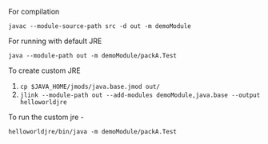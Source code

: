 For compilation

```javac --module-source-path src -d out -m demoModule```

For running with default JRE 

```java --module-path out -m demoModule/packA.Test```

To create custom JRE

1. ```cp $JAVA_HOME/jmods/java.base.jmod out/```
2. ```jlink --module-path out --add-modules demoModule,java.base --output helloworldjre```


To run the custom jre - 

```helloworldjre/bin/java -m demoModule/packA.Test```


